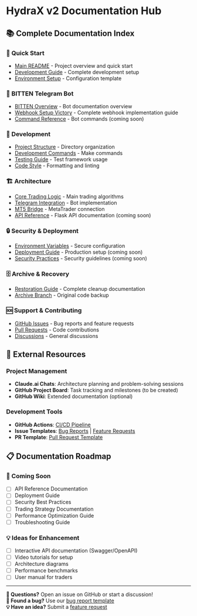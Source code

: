 # HydraX v2 Documentation Hub

## 📚 Complete Documentation Index

### 🚀 Quick Start
- [Main README](../README.md) - Project overview and quick start
- [Development Guide](development.md) - Complete development setup
- [Environment Setup](.env.example) - Configuration template

### 🤖 BITTEN Telegram Bot
- [BITTEN Overview](bitten/README.md) - Bot documentation overview
- [Webhook Setup Victory](bitten/webhook-setup-victory.md) - Complete webhook implementation guide
- [Command Reference](bitten/commands.md) - Bot commands (coming soon)

### 🔧 Development
- [Project Structure](development.md#project-structure) - Directory organization
- [Development Commands](development.md#development-commands) - Make commands
- [Testing Guide](development.md#testing) - Test framework usage
- [Code Style](development.md#code-style) - Formatting and linting

### 🏗️ Architecture
- [Core Trading Logic](../src/core/) - Main trading algorithms
- [Telegram Integration](../src/telegram_bot/) - Bot implementation
- [MT5 Bridge](../src/bridge/) - MetaTrader connection
- [API Reference](api.md) - Flask API documentation (coming soon)

### 🔒 Security & Deployment
- [Environment Variables](../.env.example) - Secure configuration
- [Deployment Guide](deployment.md) - Production setup (coming soon)
- [Security Practices](security.md) - Security guidelines (coming soon)

### 🗄️ Archive & Recovery
- [Restoration Guide](../archive/RESTORATION_GUIDE.md) - Complete cleanup documentation
- [Archive Branch](https://github.com/HydraXdev/HydraX-v2/tree/archive/pre-cleanup-20250704) - Original code backup

### 🆘 Support & Contributing
- [GitHub Issues](https://github.com/HydraXdev/HydraX-v2/issues) - Bug reports and feature requests
- [Pull Requests](https://github.com/HydraXdev/HydraX-v2/pulls) - Code contributions
- [Discussions](https://github.com/HydraXdev/HydraX-v2/discussions) - General discussions

## 🔗 External Resources

### Project Management
- **Claude.ai Chats**: Architecture planning and problem-solving sessions
- **GitHub Project Board**: Task tracking and milestones (to be created)
- **GitHub Wiki**: Extended documentation (optional)

### Development Tools
- **GitHub Actions**: [CI/CD Pipeline](../.github/workflows/ci.yml)
- **Issue Templates**: [Bug Reports](../.github/ISSUE_TEMPLATE/bug_report.yml) | [Feature Requests](../.github/ISSUE_TEMPLATE/feature_request.yml)
- **PR Template**: [Pull Request Template](../.github/PULL_REQUEST_TEMPLATE/pull_request_template.md)

## 📋 Documentation Roadmap

### 🚧 Coming Soon
- [ ] API Reference Documentation
- [ ] Deployment Guide
- [ ] Security Best Practices
- [ ] Trading Strategy Documentation
- [ ] Performance Optimization Guide
- [ ] Troubleshooting Guide

### 💡 Ideas for Enhancement
- [ ] Interactive API documentation (Swagger/OpenAPI)
- [ ] Video tutorials for setup
- [ ] Architecture diagrams
- [ ] Performance benchmarks
- [ ] User manual for traders

---

**📧 Questions?** Open an issue on GitHub or start a discussion!  
**🐛 Found a bug?** Use our [bug report template](../.github/ISSUE_TEMPLATE/bug_report.yml)  
**💡 Have an idea?** Submit a [feature request](../.github/ISSUE_TEMPLATE/feature_request.yml)